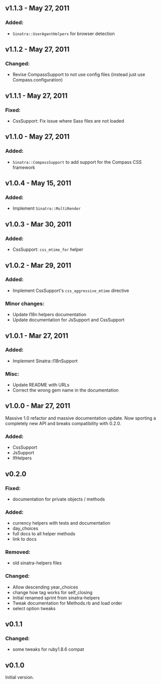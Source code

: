 v1.1.3 - May 27, 2011
---------------------

### Added:
  * `Sinatra::UserAgentHelpers` for browser detection

v1.1.2 - May 27, 2011
---------------------

### Changed:
  * Revise CompassSupport to not use config files (instead just use Compass.configuration)

v1.1.1 - May 27, 2011
---------------------

### Fixed:
  * CssSupport: Fix issue where Sass files are not loaded

v1.1.0 - May 27, 2011
---------------------

### Added:
  * `Sinatra::CompassSupport` to add support for the Compass CSS framework

v1.0.4 - May 15, 2011
---------------------

### Added:
  * Implement `Sinatra::MultiRender`

v1.0.3 - Mar 30, 2011
---------------------

### Added:
  * CssSupport: `css_mtime_for` helper

v1.0.2 - Mar 29, 2011
---------------------

### Added:
  * Implement CssSupport's `css_aggressive_mtime` directive

### Minor changes:
  * Update I18n helpers documentation
  * Update documentation for JsSupport and CssSupport

v1.0.1 - Mar 27, 2011
---------------------

### Added:
  * Implement Sinatra::I18nSupport

### Misc:
  * Update README with URLs
  * Correct the wrong gem name in the documentation

v1.0.0 - Mar 27, 2011
---------------------

Massive 1.0 refactor and massive documentation update. Now sporting a
completely new API and breaks compatibility with 0.2.0.

### Added:
  * CssSupport
  * JsSupport
  * IfHelpers

v0.2.0
------

### Fixed:
  * documentation for private objects / methods

### Added:
  * currency helpers with tests and documentation
  * day_choices
  * full docs to all helper methods
  * link to docs

### Removed:
  * old sinatra-helpers files

### Changed:
  * Allow descending year_choices
  * change how tag works for self_closing
  * Initial renamed sprint from sinatra-helpers
  * Tweak documentation for Methods.rb and load order
  * select option tweaks

v0.1.1
------

### Changed:
  * some tweaks for ruby1.8.6 compat

v0.1.0
------

Initial version.
